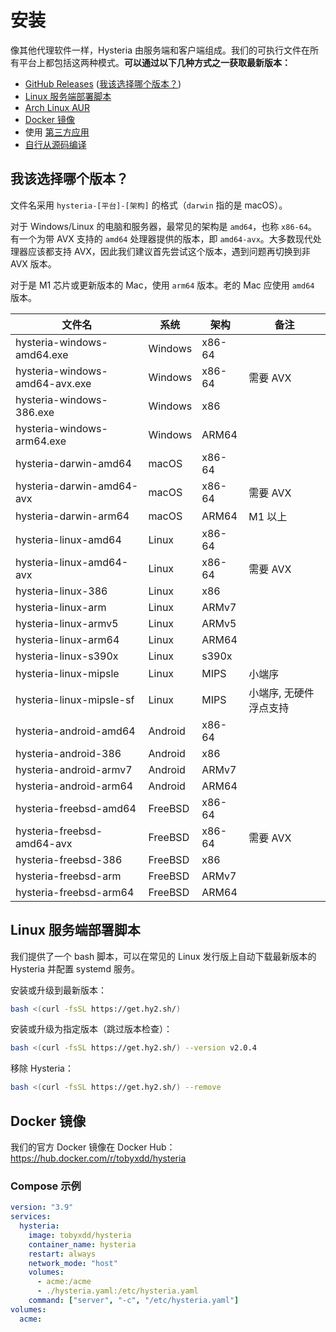 # 安装

像其他代理软件一样，Hysteria 由服务端和客户端组成。我们的可执行文件在所有平台上都包括这两种模式。**可以通过以下几种方式之一获取最新版本：**

- [GitHub Releases](https://github.com/apernet/hysteria/releases) ([我该选择哪个版本？](#_2))
- [Linux 服务端部署脚本](#linux)
- [Arch Linux AUR](https://aur.archlinux.org/packages/hysteria)
- [Docker 镜像](#docker)
- 使用 [第三方应用](3rd-party-apps.md)
- [自行从源码编译](../developers/Build.md)

## 我该选择哪个版本？

文件名采用 `hysteria-[平台]-[架构]` 的格式（`darwin` 指的是 macOS）。

对于 Windows/Linux 的电脑和服务器，最常见的架构是 `amd64`，也称 `x86-64`。有一个为带 AVX 支持的 `amd64` 处理器提供的版本，即 `amd64-avx`。大多数现代处理器应该都支持 AVX，因此我们建议首先尝试这个版本，遇到问题再切换到非 AVX 版本。

对于是 M1 芯片或更新版本的 Mac，使用 `arm64` 版本。老的 Mac 应使用 `amd64` 版本。

| 文件名                         | 系统    | 架构   | 备注                   |
| ------------------------------ | ------- | ------ | ---------------------- |
| hysteria-windows-amd64.exe     | Windows | x86-64 |                        |
| hysteria-windows-amd64-avx.exe | Windows | x86-64 | 需要 AVX               |
| hysteria-windows-386.exe       | Windows | x86    |                        |
| hysteria-windows-arm64.exe     | Windows | ARM64  |                        |
| hysteria-darwin-amd64          | macOS   | x86-64 |                        |
| hysteria-darwin-amd64-avx      | macOS   | x86-64 | 需要 AVX               |
| hysteria-darwin-arm64          | macOS   | ARM64  | M1 以上                |
| hysteria-linux-amd64           | Linux   | x86-64 |                        |
| hysteria-linux-amd64-avx       | Linux   | x86-64 | 需要 AVX               |
| hysteria-linux-386             | Linux   | x86    |                        |
| hysteria-linux-arm             | Linux   | ARMv7  |                        |
| hysteria-linux-armv5           | Linux   | ARMv5  |                        |
| hysteria-linux-arm64           | Linux   | ARM64  |                        |
| hysteria-linux-s390x           | Linux   | s390x  |                        |
| hysteria-linux-mipsle          | Linux   | MIPS   | 小端序                 |
| hysteria-linux-mipsle-sf       | Linux   | MIPS   | 小端序, 无硬件浮点支持 |
| hysteria-android-amd64         | Android | x86-64 |                        |
| hysteria-android-386           | Android | x86    |                        |
| hysteria-android-armv7         | Android | ARMv7  |                        |
| hysteria-android-arm64         | Android | ARM64  |                        |
| hysteria-freebsd-amd64         | FreeBSD | x86-64 |                        |
| hysteria-freebsd-amd64-avx     | FreeBSD | x86-64 | 需要 AVX               |
| hysteria-freebsd-386           | FreeBSD | x86    |                        |
| hysteria-freebsd-arm           | FreeBSD | ARMv7  |                        |
| hysteria-freebsd-arm64         | FreeBSD | ARM64  |                        |

## Linux 服务端部署脚本

我们提供了一个 bash 脚本，可以在常见的 Linux 发行版上自动下载最新版本的 Hysteria 并配置 systemd 服务。

安装或升级到最新版本：

```bash
bash <(curl -fsSL https://get.hy2.sh/)
```

安装或升级为指定版本（跳过版本检查）：

```bash
bash <(curl -fsSL https://get.hy2.sh/) --version v2.0.4
```

移除 Hysteria：

```bash
bash <(curl -fsSL https://get.hy2.sh/) --remove
```

## Docker 镜像

我们的官方 Docker 镜像在 Docker Hub： https://hub.docker.com/r/tobyxdd/hysteria

### Compose 示例

```yaml
version: "3.9"
services:
  hysteria:
    image: tobyxdd/hysteria
    container_name: hysteria
    restart: always
    network_mode: "host"
    volumes:
      - acme:/acme
      - ./hysteria.yaml:/etc/hysteria.yaml
    command: ["server", "-c", "/etc/hysteria.yaml"]
volumes:
  acme:
```

